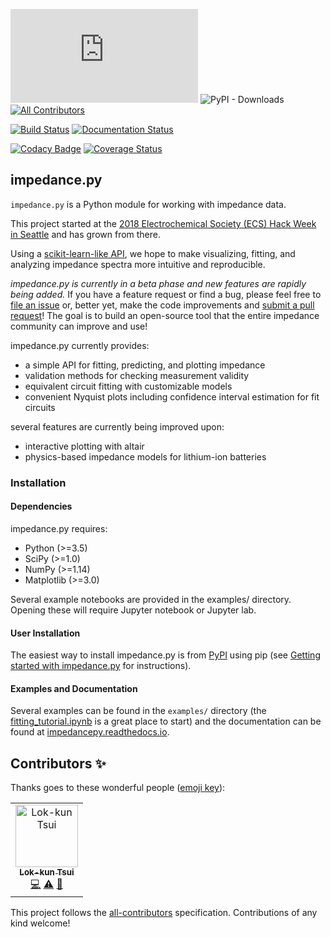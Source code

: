 ![GitHub release](https://img.shields.io/github/release/ECSHackWeek/impedance.py) ![PyPI - Downloads](https://img.shields.io/pypi/dm/impedance?style=flat-square)
[![All Contributors](https://img.shields.io/badge/all_contributors-1-orange.svg?style=flat-square)](#contributors)

[![Build Status](https://travis-ci.org/ECSHackWeek/impedance.py.svg?branch=master&kill_cache=1)](https://travis-ci.org/ECSHackWeek/impedance.py) [![Documentation Status](https://readthedocs.org/projects/impedancepy/badge/?version=latest&kill_cache=1)](https://impedancepy.readthedocs.io/en/latest/?badge=latest)

[![Codacy Badge](https://api.codacy.com/project/badge/Grade/cd7e6ee6f638458bb1bc9e1cab025409)](https://www.codacy.com/app/mdmurbach/impedance.py?utm_source=github.com&amp;utm_medium=referral&amp;utm_content=ECSHackWeek/impedance.py&amp;utm_campaign=Badge_Grade) [![Coverage Status](https://coveralls.io/repos/github/ECSHackWeek/impedance.py/badge.svg?branch=master&kill_cache=1)](https://coveralls.io/github/ECSHackWeek/impedance.py?branch=master)

impedance.py
------------

`impedance.py` is a Python module for working with impedance data.

This project started at the [2018 Electrochemical Society (ECS) Hack Week in Seattle](https://www.electrochem.org/233/hack-week) and has grown from there.

Using a [scikit-learn-like API](https://arxiv.org/abs/1309.0238), we hope to make visualizing, fitting, and analyzing impedance spectra more intuitive and reproducible.

<i>impedance.py is currently in a beta phase and new features are rapidly being added.</i>
If you have a feature request or find a bug, please feel free to [file an issue](https://github.com/ECSHackWeek/impedance.py/issues) or, better yet, make the code improvements and [submit a pull request](https://help.github.com/articles/creating-a-pull-request-from-a-fork/)! The goal is to build an open-source tool that the entire impedance community can improve and use!

impedance.py currently provides:
-   a simple API for fitting, predicting, and plotting impedance
-   validation methods for checking measurement validity
-   equivalent circuit fitting with customizable models
-   convenient Nyquist plots including confidence interval estimation for fit circuits

several features are currently being improved upon:
-   interactive plotting with altair
-   physics-based impedance models for lithium-ion batteries

### Installation
#### Dependencies

impedance.py requires:

-   Python (>=3.5)
-   SciPy (>=1.0)
-   NumPy (>=1.14)
-   Matplotlib (>=3.0)

Several example notebooks are provided in the examples/ directory. Opening these will require Jupyter notebook or Jupyter lab.

#### User Installation

The easiest way to install impedance.py is from [PyPI](https://pypi.org/project/impedance/) using pip (see [Getting started with impedance.py](https://impedancepy.readthedocs.io/en/latest/getting-started.html) for instructions).

#### Examples and Documentation

Several examples can be found in the `examples/` directory (the [fitting_tutorial.ipynb](https://github.com/ECSHackWeek/impedance.py/blob/master/docs/source/examples/fitting_example.ipynb) is a great place to start) and the documentation can be found at [impedancepy.readthedocs.io](https://impedancepy.readthedocs.io/en/latest/).

## Contributors ✨

Thanks goes to these wonderful people ([emoji key](https://allcontributors.org/docs/en/emoji-key)):

<!-- ALL-CONTRIBUTORS-LIST:START - Do not remove or modify this section -->
<!-- prettier-ignore -->
<table>
  <tr>
    <td align="center"><a href="https://github.com/lktsui"><img src="https://avatars0.githubusercontent.com/u/22246069?v=4" width="100px;" alt="Lok-kun Tsui"/><br /><sub><b>Lok-kun Tsui</b></sub></a><br /><a href="https://github.com/ECSHackWeek/impedance.py/commits?author=lktsui" title="Code">💻</a> <a href="https://github.com/ECSHackWeek/impedance.py/commits?author=lktsui" title="Tests">⚠️</a> <a href="https://github.com/ECSHackWeek/impedance.py/commits?author=lktsui" title="Documentation">📖</a></td>
  </tr>
</table>

<!-- ALL-CONTRIBUTORS-LIST:END -->

This project follows the [all-contributors](https://github.com/all-contributors/all-contributors) specification. Contributions of any kind welcome!